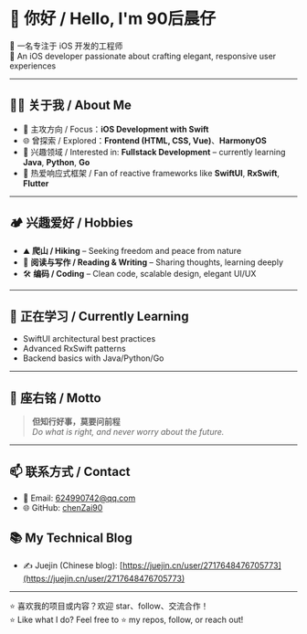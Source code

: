 # 👋 你好 / Hello, I'm 90后晨仔

🍎 一名专注于 iOS 开发的工程师  
🍃 An iOS developer passionate about crafting elegant, responsive user experiences  

---

## 👨‍💻 关于我 / About Me

- 🎯 主攻方向 / Focus：**iOS Development with Swift**
- 🌐 曾探索 / Explored：**Frontend (HTML, CSS, Vue)**、**HarmonyOS**
- 🔧 兴趣领域 / Interested in: **Fullstack Development** – currently learning **Java**, **Python**, **Go**
- 📱 热爱响应式框架 / Fan of reactive frameworks like **SwiftUI**, **RxSwift**, **Flutter**

---

## 🏕 兴趣爱好 / Hobbies

- ⛰️ **爬山 / Hiking** – Seeking freedom and peace from nature  
- 📖 **阅读与写作 / Reading & Writing** – Sharing thoughts, learning deeply  
- 🛠️ **编码 / Coding** – Clean code, scalable design, elegant UI/UX  

---

## 🌱 正在学习 / Currently Learning

- SwiftUI architectural best practices
- Advanced RxSwift patterns
- Backend basics with Java/Python/Go

---

## 🧭 座右铭 / Motto

> **但知行好事，莫要问前程**  
> *Do what is right, and never worry about the future.*

---

## 📫 联系方式 / Contact

- 📮 Email: 624990742@qq.com  
- 🌐 GitHub: [chenZai90](https://github.com/chenZai90)

## 📚 My Technical Blog

- ✍️ Juejin (Chinese blog): [https://juejin.cn/user/2717648476705773](https://juejin.cn/user/2717648476705773)


---

⭐ 喜欢我的项目或内容？欢迎 star、follow、交流合作！  
⭐ Like what I do? Feel free to ⭐️ my repos, follow, or reach out!
